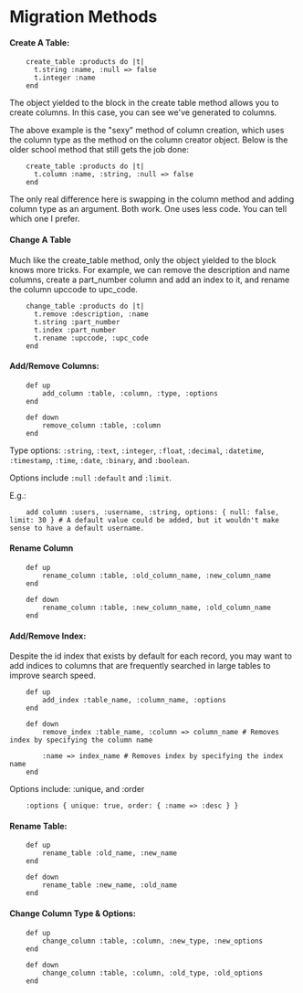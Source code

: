 # Migration Methods

#### Create A Table:

		create_table :products do |t|
		  t.string :name, :null => false
		  t.integer :name
		end
		
The object yielded to the block in the create table method allows you to create columns. In this case, you can see we've generated to columns. 

The above example is the "sexy" method of column creation, which uses the column type as the method on the column creator object. Below is the older school method that still gets the job done:

		create_table :products do |t|
		  t.column :name, :string, :null => false
		end

The only real difference here is swapping in the column method and adding column type as an argument. Both work. One uses less code. You can tell which one I prefer. 

#### Change A Table

Much like the create_table method, only the object yielded to the block knows more tricks. For example, we can remove the description and name columns, create a part_number column and add an index to it, and rename the column upccode to upc_code.

		change_table :products do |t|
		  t.remove :description, :name
		  t.string :part_number
		  t.index :part_number
		  t.rename :upccode, :upc_code
		end


#### Add/Remove Columns:

		def up
			add_column :table, :column, :type, :options
		end
		
		def down
			remove_column :table, :column
		end
		
Type options: `:string`, `:text`, `:integer`, `:float`, `:decimal`, `:datetime`, `:timestamp`, `:time`, `:date`, `:binary`, and `:boolean`.

Options include `:null` `:default` and `:limit`.

E.g.:

		add column :users, :username, :string, options: { null: false, limit: 30 } # A default value could be added, but it wouldn't make sense to have a default username.
		
#### Rename Column

		def up
			rename_column :table, :old_column_name, :new_column_name
		end
		
		def down
			rename_column :table, :new_column_name, :old_column_name
		end
		
#### Add/Remove Index:

Despite the id index that exists by default for each record, you may want to add indices to columns that are frequently searched in large tables to improve search speed. 

		def up
			add_index :table_name, :column_name, :options
		end
		
		def down
			remove_index :table_name, :column => column_name # Removes index by specifying the column name
			
			:name => index_name # Removes index by specifying the index name
		end
			
Options include: :unique, and :order

		:options { unique: true, order: { :name => :desc } }
		
#### Rename Table:

		def up
			rename_table :old_name, :new_name
		end
		
		def down
			rename_table :new_name, :old_name
		end

#### Change Column Type & Options:

		def up
			change_column :table, :column, :new_type, :new_options
		end
		
		def down
			change_column :table, :column, :old_type, :old_options
		end
		


